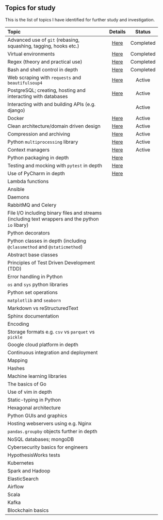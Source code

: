 ## Topics for study
This is the list of topics I have identified for further study and investigation.

| Topic              | Details | Status |
| :----------------- | :-----: | :----: |
| Advanced use of `git` (rebasing, squashing, tagging, hooks etc.) | [Here](/docs/topics/git.md) | Completed |
| Virtual environments | [Here](/docs/topics/virtual_environments.md) | Completed |
| Regex (theory and practical use) | [Here](/docs/topics/regular_expressions.md) | Completed |
| Bash and shell control in depth | [Here](/docs/topics/bash.md) | Completed |
| Web scraping with `requests` and `beautifulsoup4` | [Here](/docs/topics/web_scraping.md) | Active |
| PostgreSQL; creating, hosting and interacting with databases | [Here](/docs/topics/postgresql.md) | Active |
| Interacting with and building APIs (e.g. django) |  | Active |
| Docker | [Here](/docs/topics/docker.md) | Active |
| Clean architecture/domain driven design | [Here](/docs/topics/clean_architecture.md) | Active |
| Compression and archiving | [Here](/docs/topics/compression_and_archiving.md) | Active |
| Python `multiprocessing` library | [Here](/docs/topics/multiprocessing.md) | Active |
| Context managers | [Here](/docs/topics/context_managers.md) | Active |
| Python packaging in depth | [Here](/docs/topics/packaging.md) |
| Testing and mocking with `pytest` in depth | [Here](/docs/topics/testing.md) |
| Use of PyCharm in depth | [Here](/docs/topics/pycharm.md) |
| Lambda functions |
| Ansible |
| Daemons |
| RabbitMQ and Celery |
| File I/O including binary files and streams (including text wrappers and the python `io` libary) |
| Python decorators |
| Python classes in depth (including `@classmethod` and `@staticmethod`) |
| Abstract base classes |
| Principles of Test Driven Development (TDD) |
| Error handling in Python |
| `os` and `sys` python libraries |
| Python set operations |
| `matplotlib` and `seaborn` |
| Markdown vs reStructuredText |
| Sphinx documentation |
| Encoding |
| Storage formats e.g. `csv` vs `parquet` vs `pickle` | 
| Google cloud platform in depth |
| Continuous integration and deployment |
| Mapping |
| Hashes |
| Machine learning libraries |
| The basics of Go |
| Use of vim in depth 
| Static-typing in Python |
| Hexagonal architecture 
| Python GUIs and graphics |
| Hosting webservers using e.g. Nginx |
| `pandas.groupby` objects further in depth |
| NoSQL databases; mongoDB |
| Cybersecurity basics for engineers |
| HypothesisWorks tests |
| Kubernetes | 
| Spark and Hadoop |
| ElasticSearch |
| Airflow |
| Scala |
| Kafka |
| Blockchain basics |
